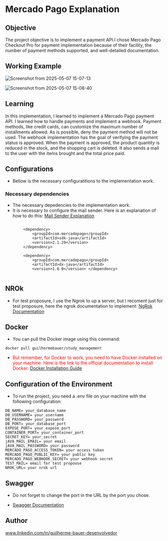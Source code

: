 # Mercado Pago Explanation

## Objective
The project objective is to implement a payment API.I chose Mercado Pago Checkout Pro for payment
implementation because of their facility, the number of payment methods supported, and well-detailed documentation.

## Working Example

![Screenshot from 2025-05-07 15-07-13](https://github.com/user-attachments/assets/6f9f6a4e-7b56-4d66-ac78-e37997c09c17)

![Screenshot from 2025-05-07 15-08-40](https://github.com/user-attachments/assets/d9fe4f85-2840-420f-ba14-1971451b5824)


## Learning

In this implementation, I learned to implement a Mercado Pago payment API. I learned how to handle payments and implement a webhook.
Payment methods, like credit cards, can customize the maximum number of installments allowed.
As is possible, deny the payment method will not be used. The webhook implementation has the goal of verifying the payment 
status is approved. When the payment is approved, the product quantity is reduced in the stock, and the shopping cart is deleted.
It also sends a mail to the user with the items brought and the total price paid. 

## Configurations 
* Bellow is the necessary configuratitions to the implementation work.

###  Necessary dependencies 
  * The necessary depedencies to the implementation work.
  * It is necessary to configure the mail sender. Here is an explanation of how to do this: [Mail Sender Explanation](https://github.com/GuilhermeBauer16/Real-TimeDeliveryTrackingSystem/tree/mailSenderExplanation)


```

        <dependency>
            <groupId>com.mercadopago</groupId>
            <artifactId>sdk-java</artifactId>
            <version>2.1.29</version>
        </dependency>

        <dependency>
            <groupId>com.mercadopago</groupId>
            <artifactId>dx-java</artifactId>
            <version>1.8.0</version> </dependency>


```
## NROk
 * For test proposure, I use the Ngrok to up a server, but I recoment just for test proposure,
   here the ngrok documentation to implement: [NgRok Documentation](https://dashboard.ngrok.com/get-started/setup/linux) 
## Docker 

* You can pull the Docker image using this command:
 ```dotdocker
docker pull guilhermebauer/study_management
```

* <span style="color:red;"> But remember, for Docker to work, you need to have Docker installed on your machine. Here is the link to the official documentation to install Docker: [Docker Installation Guide](https://docs.docker.com/get-docker/)</span>

## Configuration of the Environment

* To run the project, you need a .env file on your machine with the following configuration:

```dotenv
DB_NAME= your_database_name
DB_USERNAME= your_username
DB_PASSWORD= your_password
DB_PORT= your_database_port
EXPOSE_PORT= your_expose_port
CONTAINER_PORT= your_container_port
SECRET_KEY= your_secret
jAVA_MAIL_EMAIL= your email
jAVA_MAIL_PASSWORD= your password
MERCADO_PAGO_ACCESS_TOKEN= your access token
MERCADO_PAGO_PUBLIC_KEY= your public key
MERCADO_PAGO_WEBHOOK_SECRET= your webhook secret
TEST_MAIL= email for test propouse
NROK_URL= your nrok url
```

## Swagger

* Do not forget to change the port in the URL by the port you chose.

* [Swagger Documentation](http://localhost:8080/swagger-ui/index.html)

## Author
 www.linkedin.com/in/guilherme-bauer-desenvolvedor

